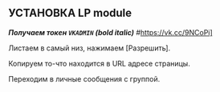 ## УСТАНОВКА LP module
                                        
***Получаем токен `VKADMIN` (bold italic)*** #https://vk.cc/9NCoPi]

Листаем в самый низ, нажимаем [Разрешить].

Копируем то-что находится в URL адресе страницы.

Переходим в личные сообщения с группой.


